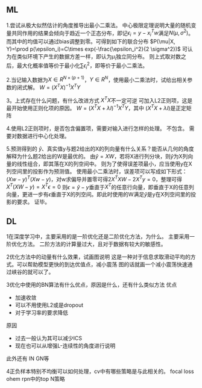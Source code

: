 ## ML


1.尝试从极大似然估计的角度推导出最小二乘法。
中心极限定理说明大量的随机变量共同作用的结果会倾向于趋近一个正态分布，即记$\epsilon_i=y-x_i^Tw$满足$N(\mu, \sigma^2)$。
而其中的均值可以通过bias调整到零。可得到如下的联合分布
$P(\mu|X, Y)=\prod p(\epsilon_i)=C\times exp(-\frac{\epsilon_i^2}{2 \sigma^2})$
可认为在类似环境下产生的数据方差一样，即认为$\mu_i$独立同分布。
则上式取对数之后，最大化概率值等价于最小化$\sum \epsilon_i^2$，即等价于最小二乘法。

2.当记输入数据为$X \in R^{N\times (p+1)}$，$Y \in R^N$，使用最小二乘法时，试给出相关参数的闭式解。
  $W = (X^TX)^{-1}X^TY$

3。上式存在什么问题，有什么改进方式
$X^TX$不一定可逆
可加入L2正则项，这是最开始使用正则化项的原因。
$W = (X^TX+\lambda I)^{-1}X^TY$，其中 $(X^TX+\lambda I)$是正定矩阵

4.使用L2正则项时，是否包含偏置项，需要对输入进行怎样的处理。
不包含。
需要对数据进行中心化处理。

5.预测得到的 $\hat{y}$、真实值y与题2给出的X的列向量有什么关系？能否从几何的角度解释为什么题2给出的W是最优的。
由$\hat{y}=XW$，若将X进行列分块，则$\hat{y}$为X列向量的线性组合，即其落在X的列空间中。
则为了使得误差项最小，应当使用y在X列空间里的投影作为预测值。
使用最小二乘法时，误差项可以写成如下形式：
$(Xw-y)^T(Xw-y)$，对w求偏导并置零可得$2X^TXW-2X^Ty=0$，整理可得$X^T(XW-y)=X^T\epsilon=0$
则$\epsilon=\hat{y}-y$垂直于$X^T$的任意行向量，即垂直于X的任意列向量，更进一步有$\epsilon$垂直于X的列空间。即此时使用的W满足$\hat{y}$是y在X列空间里的投影的要求。
证毕。


## DL

1在深度学习中，主要采用的是一阶优化还是二阶优化方法，为什么。
主要采用一阶优化方法。
二阶方法的计算量过大，且对于数据有较大的敏感性。

2优化方法中的动量有什么效果，试画图说明
这是一种对于信息求取滑动平均的方式。可以帮助模型更快的到达优值点，减小震荡
图的话就画一个减小震荡快速通过峡谷的就可以了。

3优化中使用的BN算法有什么优点，原因是什么，还有什么类似方法
优点
* 加速收敛
* 可以不用使用L2或是dropout
* 对于学习率的要求降低

原因
* 过去一般认为其可以减少ICS
* 现在也可以从增强L-连续性的角度进行说明

此外还有 IN GN等

4正负样本特别不均衡可以如何处理，cv中有哪些策略是与此相关的。
focal loss
ohem
rpn中的top N策略